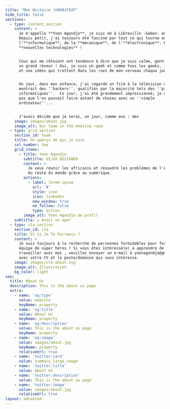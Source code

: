 ```yaml
---
title: "Mon Histoire \U0001F92F"
hide_title: false
sections:
  - type: content_section
    content: >
      Je m'appelle **Yoen Agondjo**, je suis né à Libreville -Gabon- en 1998.
      Depuis petit, j'ai toujours été fasciné par tout ce qui tourne autour de
      l'**informatique**, de la **mécanique**, de l'**électronique**, bref, des
      **nouvelles technologies** !


      Ceux qui me côtoient ont tendance à dire que je suis calme, gentil, fou et
      un grand rêveur ! Oui, je suis un geek et comme tous les geeks, j'ai mille
      et une idées qui trottent dans les rues de mon cerveau chaque jour. 


      Un jour, dans mon enfance, j'ai regardé un film à la télévision qui
      montrait des ''hackers'', qualifiés par la majorité tels des ''pirates
      informatiques''.  Ce jour, j'ai été grandement impressionné; je ne savais
      pas que l'on pouvait faire autant de choses avec un ''simple
      ordinateur''...


      J'avais décidé que je serai, un jour, comme eux : des  
    image: images/about.jpg
    image_alt: Our team in the meeting room
  - type: grid_section
    section_id: team
    title: Un aperçu de qui je suis
    col_number: two
    grid_items:
      - title: Yoen Agondjo
        subtitle: UI/UX DESIGNER
        content: >
          Je veux réunir les africains et résoudre les problèmes de l'Afrique et
          du reste du monde grâce au numérique.
        actions:
          - label: lorem-ipsum
            url: '#'
            style: icon
            icon: linkedin
            new_window: true
            no_follow: false
            type: action
        image_alt: Yoen Agondjo de profil
    subtitle: ± Avoir un aper
  - type: cta_section
    section_id: cta
    title: Et Si Je Te Forrmais ?
    content: >
      Je suis toujours à la recherche de personnes formidables pour former une
      équipe de super héros ! Si vous êtes intéressé(e) à apprendre de moi ou
      travailler avec moi , veuillez envoyer un e-mail à yoenagondjo@gmail.com
      avec votre CV et le poste/domaine qui vous intéresse.
    image: images/cta-about.svg
    image_alt: Illustration
    bg_color: light
seo:
  title: About Us
  description: This is the about us page
  extra:
    - name: 'og:type'
      value: website
      keyName: property
    - name: 'og:title'
      value: About Us
      keyName: property
    - name: 'og:description'
      value: This is the about us page
      keyName: property
    - name: 'og:image'
      value: images/about.jpg
      keyName: property
      relativeUrl: true
    - name: 'twitter:card'
      value: summary_large_image
    - name: 'twitter:title'
      value: About Us
    - name: 'twitter:description'
      value: This is the about us page
    - name: 'twitter:image'
      value: images/about.jpg
      relativeUrl: true
layout: advanced
---
```

